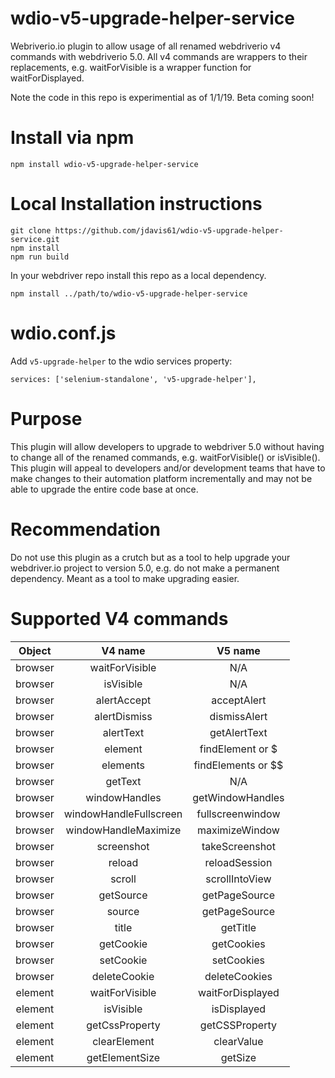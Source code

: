 # wdio-v5-upgrade-helper-service
Webriverio.io plugin to allow usage of all renamed webdriverio v4 commands with webdriverio 5.0. All v4 commands are wrappers to their replacements, e.g. waitForVisible is a wrapper function for waitForDisplayed.

Note the code in this repo is experimential as of 1/1/19. Beta coming soon!

# Install via npm
```
npm install wdio-v5-upgrade-helper-service
```

# Local Installation instructions
```
git clone https://github.com/jdavis61/wdio-v5-upgrade-helper-service.git
npm install
npm run build
```
In your webdriver repo install this repo as a local dependency.
```
npm install ../path/to/wdio-v5-upgrade-helper-service
```

# wdio.conf.js
Add `v5-upgrade-helper` to the wdio services property:
```
services: ['selenium-standalone', 'v5-upgrade-helper'],
```

# Purpose
This plugin will allow developers to upgrade to webdriver 5.0 without having to change all of the renamed commands, e.g. waitForVisible() or isVisible(). This plugin will appeal to developers and/or development teams that have to make changes to their automation platform incrementally and may not be able to upgrade the entire code base at once.

# Recommendation
Do not use this plugin as a crutch but as a tool to help upgrade your webdriver.io project to version 5.0, e.g. do not make a permanent dependency. Meant as a tool to make upgrading easier.

# Supported V4 commands
| Object  | V4 name  | V5 name |
| :----:  | :-----:  | :-----: |
| browser | waitForVisible | N/A |
| browser | isVisible | N/A |
| browser | alertAccept | acceptAlert |
| browser | alertDismiss | dismissAlert |
| browser | alertText | getAlertText |
| browser | element | findElement or $ |
| browser | elements | findElements or $$ |
| browser | getText | N/A |
| browser | windowHandles | getWindowHandles |
| browser | windowHandleFullscreen | fullscreenwindow |
| browser | windowHandleMaximize | maximizeWindow |
| browser | screenshot | takeScreenshot |
| browser | reload | reloadSession | 
| browser | scroll | scrollIntoView |
| browser | getSource | getPageSource |
| browser | source | getPageSource |
| browser | title | getTitle |
| browser | getCookie | getCookies |
| browser | setCookie | setCookies |
| browser | deleteCookie | deleteCookies |
| element | waitForVisible | waitForDisplayed |
| element | isVisible | isDisplayed |
| element | getCssProperty | getCSSProperty |
| element | clearElement | clearValue |
| element | getElementSize | getSize |

